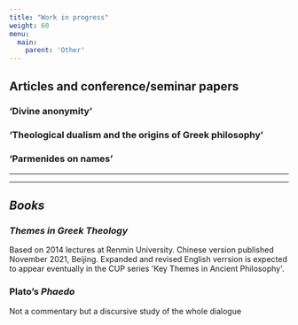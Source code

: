 ```yaml
---
title: "Work in progress"
weight: 60
menu:
  main:
    parent: 'Other'
---
```


## Articles and conference/seminar papers

### ‘Divine anonymity’

### ‘Theological dualism and the origins of Greek philosophy’

### ‘Parmenides on names’




__________________
__________________
## *Books*

### _Themes in Greek Theology_
Based on 2014 lectures at Renmin University. Chinese version published November 2021, Beijing. Expanded and revised English verrsion is expected to appear eventually in the CUP series 'Key Themes in Ancient Philosophy'.

### Plato’s _Phaedo_
Not a commentary but a discursive study of the whole dialogue
